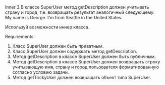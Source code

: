 Inner 2
В классе SuperUser метод getDescription должен учитывать страну и город, т.е. возвращать результат аналогичный следующему:
My name is George. I'm from Seattle in the United States.

Используй возможности иннер класса.


Requirements:
1. Класс SuperUser должен быть приватным.
2. Класс SuperUser должен содержать метод getDescription.
3. Метод getDescription в классе SuperUser должен быть публичным.
4. Метод getDescription в классе SuperUser должен возвращать строку учитывающую имя, страну и город пользователя форматированную согласно условию задачи.
5. Метод getTrickyUser должен возвращать объект типа SuperUser.
